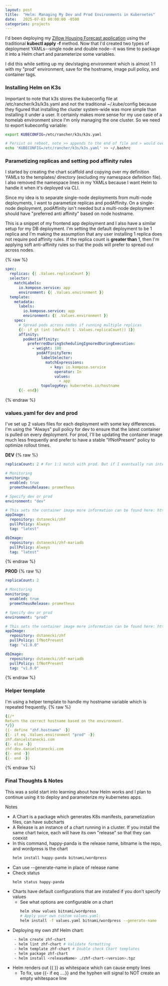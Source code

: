 ```yaml
---
layout: post
title:  "Helm: Managing My Dev and Prod Environments in Kubernetes"
date:   2025-07-03 00:00:00 -0500
categories: projects
---
```

I'd been deploying my [Zillow Housing Forecast application](https://github.com/dstanecki/zillow-housing-forecast/) using the traditional **kubectl apply -f** method. Now that I'd created two types of deployment YAMLs--single node and double node--it was time to package it into a Helm chart and parameterize some variables. 

I did this while setting up my dev/staging environment which is almost 1:1 with my "prod" environment, save for the hostname, image pull policy, and container tags.<!--break-->

### **Installing Helm on K3s**

Important to note that k3s stores the kubeconfig file at /etc/rancher/k3s/k3s.yaml and not the traditional ~/.kube/config because they figured that installing the cluster system-wide was more simple than installing it under a user. It certainly makes more sense for my use case of a homelab environment since I'm only managing the one cluster. So we need to export kubeconfig variable:

```bash
export KUBECONFIG=/etc/rancher/k3s/k3s.yaml

# Persist on reboot, note >> appends to the end of file and > would overwrite it
echo 'KUBECONFIG=/etc/rancher/k3s/k3s.yaml' >> ~/.bashrc 
```

### **Parametizing replicas and setting pod affinity rules**

I started by creating the chart scaffold and copying over my definition YAMLs to the templates/ directory (excluding my namespace definition file). I also removed the namespace lines in my YAMLs because I want Helm to handle it when it's deployed via CLI. 

Since my idea is to separate single-node deployments from multi-node deployments, I want to parametize replicas and podAffinity. On a single-node deployment, podAffinity isn't needed but a multi-node deployment should have "preferred anti affinity" based on node hostname.

This is a snippet of my frontend app deployment and I also have a similar setup for my DB deployment. I'm setting the default deployment to be 1 replica and I'm making the assumption that any user installing 1 replica does not require pod affinity rules. If the replica count is **greater than** 1, then I'm applying soft anti-affinity rules so that the pods will prefer to spread out across nodes.

{% raw %}
```yaml
spec:
  replicas: {{ .Values.replicaCount }}
  selector:
    matchLabels:
      io.kompose.service: app
      environment: {{ .Values.environment }}
  template:
    metadata:
      labels:
        io.kompose.service: app
        environment: {{ .Values.environment }}
    spec:
      # Spread pods across nodes if running multiple replicas
      {{- if gt (int (default 1 .Values.replicaCount)) 1}}
      affinity:
        podAntiAffinity:
          preferredDuringSchedulingIgnoredDuringExecution:
            - weight: 100
              podAffinityTerm:
                labelSelector:
                  matchExpressions:
                    - key: io.kompose.service
                      operator: In
                      values:
                        - app
                topologyKey: kubernetes.io/hostname
      {{- end}}
```
{% endraw %}

### **values.yaml for dev and prod**

I've set up 2 values files for each deployment with some key differences. I'm using the "Always" pull policy for dev to ensure that the latest container is pulled on every deployment. For prod, I'll be updating the container image much less frequently and prefer to have a stable "IfNotPresent" policy to optimize rollout times. 

**DEV**
{% raw %}
```yaml
replicaCount: 2 # For 1:1 match with prod. But if I eventually run into resource constrictions, then I'll make it 1 on dev

# Monitoring
monitoring:
  enabled: true
  prometheusRelease: prometheus

# Specify dev or prod
environment: "dev"

# This sets the container image more information can be found here: https://kubernetes.io/docs/concepts/containers/images/
appImage:
  repository: dstanecki/zhf
  pullPolicy: Always
  tag: "latest"

dbImage:
  repository: dstanecki/zhf-mariadb
  pullPolicy: Always
  tag: "latest"
```
{% endraw %}

**PROD**
{% raw %}
```yaml
replicaCount: 2

# Monitoring
monitoring:
  enabled: true
  prometheusRelease: prometheus

# Specify dev or prod
environment: "prod"

# This sets the container image more information can be found here: https://kubernetes.io/docs/concepts/containers/images/
appImage:
  repository: dstanecki/zhf
  pullPolicy: IfNotPresent
  tag: "v1.0.0"

dbImage:
  repository: dstanecki/zhf-mariadb
  pullPolicy: IfNotPresent
  tag: "v1.0.0"
```
{% endraw %}

### **Helper template**

I'm using a helper template to handle my hostname variable which is repeated frequently. 
{% raw %}
```yaml
{{/*
Return the correct hostname based on the environment.
*/}}
{{- define "zhf.hostname" -}}
{{- if eq .Values.environment "prod" -}}
zhf.danielstanecki.com
{{- else -}}
zhf-dev.danielstanecki.com
{{- end -}}
{{- end -}}
```
{% endraw %}

### **Final Thoughts & Notes**

This was a solid start into learning about how Helm works and I plan to continue using it to deploy and parameterize my kubernetes apps.

Notes
- A Chart is a package which generates K8s manifests, parametization files, can have subcharts
- A Release is an instance of a chart running in a cluster. If you install the same chart twice, each will have its own "release" so that they can coexist
- In this command, happy-panda is the release name, bitname is the repo, and wordpress is the chart
    ```bash 
    helm install happy-panda bitnami/wordpress
    ```
- Can use --generate-name in place of release name
- Check status
    ```bash
    helm status happy-panda
    ```
- Charts have default configurations that are installed if you don't specify values 
    - See what options are configurable on a chart 
        ```bash
        helm show values bitnami/wordpress
        # Apply your own custom values.yaml:
        helm install -f values.yaml bitnami/wordpress --generate-name
        ```
- Deploying my own zhf Helm chart: 
```bash
    - helm create zhf-chart
    - helm lint zhf-chart # Validate formatting
    - helm template zhf-chart # Double check Chart templates
    - helm package zhf-chart
    - helm install <releaseName> ./zhf-chart-<version>.tgz
```
- Helm renders out {{ }} as whitespace which can cause empty lines
  - To fix, use {{- if eq ....}} and the hyphen will signal to NOT create an empty whitespace line